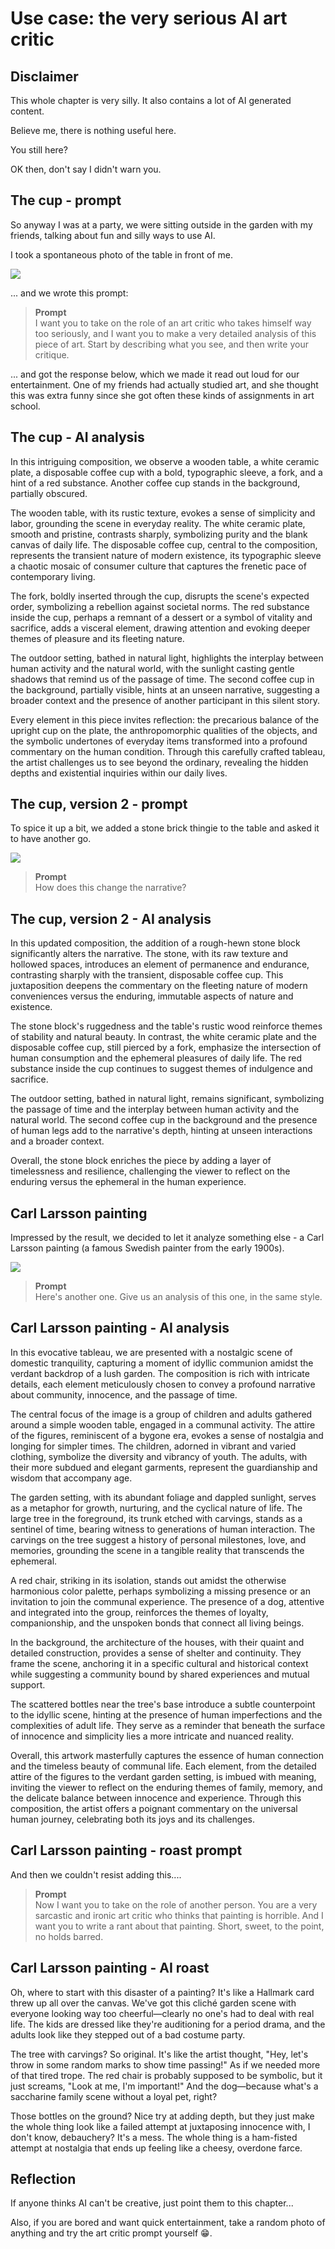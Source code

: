 # Use case: the very serious AI art critic

## Disclaimer

This whole chapter is very silly. It also contains a lot of AI generated content.

Believe me, there is nothing useful here.

You still here?

OK then, don't say I didn't warn you.

## The cup - prompt

So anyway I was at a party, we were sitting outside in the garden with my friends, talking about fun and silly ways to use AI.

I took a spontaneous photo of the table in front of me.

![](../.gitbook/assets/250-cup.png)

... and we wrote this prompt:

> **Prompt**  
> I want you to take on the role of an art critic who takes himself way too seriously, and I want you to make a very detailed analysis of this piece of art. Start by describing what you see, and then write your critique.

... and got the response below, which we made it read out loud for our entertainment. One of my friends had actually studied art, and she thought this was extra funny since she got often these kinds of assignments in art school.

## The cup - AI analysis

In this intriguing composition, we observe a wooden table, a white ceramic plate, a disposable coffee cup with a bold, typographic sleeve, a fork, and a hint of a red substance. Another coffee cup stands in the background, partially obscured.

The wooden table, with its rustic texture, evokes a sense of simplicity and labor, grounding the scene in everyday reality. The white ceramic plate, smooth and pristine, contrasts sharply, symbolizing purity and the blank canvas of daily life. The disposable coffee cup, central to the composition, represents the transient nature of modern existence, its typographic sleeve a chaotic mosaic of consumer culture that captures the frenetic pace of contemporary living.

The fork, boldly inserted through the cup, disrupts the scene's expected order, symbolizing a rebellion against societal norms. The red substance inside the cup, perhaps a remnant of a dessert or a symbol of vitality and sacrifice, adds a visceral element, drawing attention and evoking deeper themes of pleasure and its fleeting nature.

The outdoor setting, bathed in natural light, highlights the interplay between human activity and the natural world, with the sunlight casting gentle shadows that remind us of the passage of time. The second coffee cup in the background, partially visible, hints at an unseen narrative, suggesting a broader context and the presence of another participant in this silent story.

Every element in this piece invites reflection: the precarious balance of the upright cup on the plate, the anthropomorphic qualities of the objects, and the symbolic undertones of everyday items transformed into a profound commentary on the human condition. Through this carefully crafted tableau, the artist challenges us to see beyond the ordinary, revealing the hidden depths and existential inquiries within our daily lives.

## The cup, version 2 - prompt

To spice it up a bit, we added a stone brick thingie to the table and asked it to have another go.

![](../.gitbook/assets/250-cup-with-rock-thing.png)

> **Prompt**  
> How does this change the narrative?

## The cup, version 2 - AI analysis

In this updated composition, the addition of a rough-hewn stone block significantly alters the narrative. The stone, with its raw texture and hollowed spaces, introduces an element of permanence and endurance, contrasting sharply with the transient, disposable coffee cup. This juxtaposition deepens the commentary on the fleeting nature of modern conveniences versus the enduring, immutable aspects of nature and existence.

The stone block's ruggedness and the table's rustic wood reinforce themes of stability and natural beauty. In contrast, the white ceramic plate and the disposable coffee cup, still pierced by a fork, emphasize the intersection of human consumption and the ephemeral pleasures of daily life. The red substance inside the cup continues to suggest themes of indulgence and sacrifice.

The outdoor setting, bathed in natural light, remains significant, symbolizing the passage of time and the interplay between human activity and the natural world. The second coffee cup in the background and the presence of human legs add to the narrative's depth, hinting at unseen interactions and a broader context.

Overall, the stone block enriches the piece by adding a layer of timelessness and resilience, challenging the viewer to reflect on the enduring versus the ephemeral in the human experience.

## Carl Larsson painting

Impressed by the result, we decided to let it analyze something else - a Carl Larsson painting (a famous Swedish painter from the early 1900s).

![](../.gitbook/assets/250-carl-larsson-painting.png)

> **Prompt**  
> Here's another one. Give us an analysis of this one, in the same style.

## Carl Larsson painting - AI analysis

In this evocative tableau, we are presented with a nostalgic scene of domestic tranquility, capturing a moment of idyllic communion amidst the verdant backdrop of a lush garden. The composition is rich with intricate details, each element meticulously chosen to convey a profound narrative about community, innocence, and the passage of time.

The central focus of the image is a group of children and adults gathered around a simple wooden table, engaged in a communal activity. The attire of the figures, reminiscent of a bygone era, evokes a sense of nostalgia and longing for simpler times. The children, adorned in vibrant and varied clothing, symbolize the diversity and vibrancy of youth. The adults, with their more subdued and elegant garments, represent the guardianship and wisdom that accompany age.

The garden setting, with its abundant foliage and dappled sunlight, serves as a metaphor for growth, nurturing, and the cyclical nature of life. The large tree in the foreground, its trunk etched with carvings, stands as a sentinel of time, bearing witness to generations of human interaction. The carvings on the tree suggest a history of personal milestones, love, and memories, grounding the scene in a tangible reality that transcends the ephemeral.

A red chair, striking in its isolation, stands out amidst the otherwise harmonious color palette, perhaps symbolizing a missing presence or an invitation to join the communal experience. The presence of a dog, attentive and integrated into the group, reinforces the themes of loyalty, companionship, and the unspoken bonds that connect all living beings.

In the background, the architecture of the houses, with their quaint and detailed construction, provides a sense of shelter and continuity. They frame the scene, anchoring it in a specific cultural and historical context while suggesting a community bound by shared experiences and mutual support.

The scattered bottles near the tree's base introduce a subtle counterpoint to the idyllic scene, hinting at the presence of human imperfections and the complexities of adult life. They serve as a reminder that beneath the surface of innocence and simplicity lies a more intricate and nuanced reality.

Overall, this artwork masterfully captures the essence of human connection and the timeless beauty of communal life. Each element, from the detailed attire of the figures to the verdant garden setting, is imbued with meaning, inviting the viewer to reflect on the enduring themes of family, memory, and the delicate balance between innocence and experience. Through this composition, the artist offers a poignant commentary on the universal human journey, celebrating both its joys and its challenges.

## Carl Larsson painting - roast prompt

And then we couldn't resist adding this....

> **Prompt**  
> Now I want you to take on the role of another person. You are a very sarcastic and ironic art critic who thinks that painting is horrible. And I want you to write a rant about that painting. Short, sweet, to the point, no holds barred.

## Carl Larsson painting - AI roast

Oh, where to start with this disaster of a painting? It's like a Hallmark card threw up all over the canvas. We've got this cliché garden scene with everyone looking way too cheerful—clearly no one's had to deal with real life. The kids are dressed like they're auditioning for a period drama, and the adults look like they stepped out of a bad costume party.

The tree with carvings? So original. It's like the artist thought, "Hey, let's throw in some random marks to show time passing!" As if we needed more of that tired trope. The red chair is probably supposed to be symbolic, but it just screams, "Look at me, I'm important!" And the dog—because what's a saccharine family scene without a loyal pet, right?

Those bottles on the ground? Nice try at adding depth, but they just make the whole thing look like a failed attempt at juxtaposing innocence with, I don't know, debauchery? It's a mess. The whole thing is a ham-fisted attempt at nostalgia that ends up feeling like a cheesy, overdone farce.

## Reflection

If anyone thinks AI can't be creative, just point them to this chapter...

Also, if you are bored and want quick entertainment, take a random photo of anything and try the art critic prompt yourself 😁.
